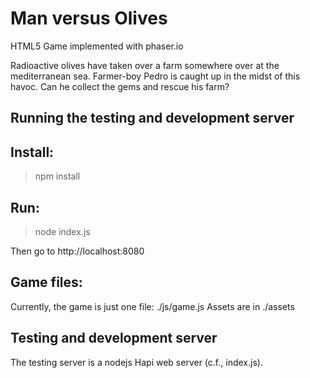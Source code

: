 # Man versus Olives
HTML5 Game implemented with phaser.io

Radioactive olives have taken over a farm somewhere over at the mediterranean sea. Farmer-boy Pedro is caught up in the midst of this havoc. Can he collect the gems and rescue his farm?

## Running the testing and development server
## Install:
> npm install

## Run:
> node index.js

Then go to http://localhost:8080

## Game files:

Currently, the game is just one file: ./js/game.js
Assets are in ./assets

## Testing and development server

The testing server is a nodejs Hapi web server (c.f., index.js).
